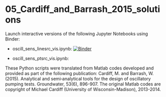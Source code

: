 # 05_Cardiff_and_Barrash_2015_solutions

Launch interactive versions of the following Jupyter Notebooks using Binder:

- oscill_sens_linesrc_vis.ipynb: [![Binder](https://mybinder.org/badge_logo.svg)](https://mybinder.org/v2/gh/christurnadge/05_Cardiff_and_Barrash_2015_solutions/master?filepath=oscill_sens_linesrc_vis.ipynb)

- oscill_sens_ptsrc_vis.ipynb: 

These Python scripts were translated from Matlab codes developed and provided as
part of the following publication: Cardiff, M. and Barrash, W. (2015). 
Analytical and semi‐analytical tools for the design of oscillatory pumping 
tests. Groundwater, 53(6), 896-907. The original Matlab codes are copyright
of Michael Cardiff (University of Wisconsin-Madison), 2013-2014.
